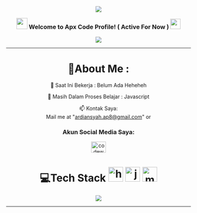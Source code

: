 <h3 align="center">

![](https://capsule-render.vercel.app/api?type=waving&height=200&color=gradient&text=APX%20CODE%20GITHUB&textBg=false&reversal=true&fontAlign=47&fontSize=42&fontColor=F30231)


  <img src="https://camo.githubusercontent.com/5bbf8ca61ef5f92684489ace45ad6f45984fff87a621040c62b1fe31e3005ff9/687474703a2f2f692e696d6775722e636f6d2f436a34724d72532e676966" width="30">
  Welcome to Apx Code Profile! ( Active For Now )
  <img src="https://media.giphy.com/media/hvRJCLFzcasrR4ia7z/giphy.gif" width="28">
</h3>
<p align="center">
  <a href="https://github.com/apcodefun/apxcode"><img src="https://readme-typing-svg.herokuapp.com?color=%2336BCF7&center=true&vCenter=true&lines=Hi+%2C+Selamat+Datang+Di+Halaman+Github+Saya;Saya+Ardiansyah+Putra;Saya+Lulusan+S1+Informatika;Junior+Web+Dev;Crypto+Lover+%3C3"></a>
</p>

---
<div align="center">
  
# 💫About Me :
🏢 Saat Ini Bekerja : Belum Ada Heheheh
  
🌱 Masih Dalam Proses Belajar : Javascript



  📫 Kontak Saya:  
  Mail me at "ardiansyah.ap8@gmail.com" or
  




<h3>Akun Social Media Saya:</h3>
<p>
<a href="https://instagram.com/ardiansyah__putra" target="blank"><img align="center" src="https://githubraw.com/rahuldkjain/github-profile-readme-generator/master/src/images/icons/Social/instagram.svg" alt="codewhiteweb" height="30" width="40" /></a>


# 💻Tech Stack   <img src="https://githubraw.com/devicons/devicon/master/icons/html5/html5-original-wordmark.svg" alt="html5" width="40" height="40"/>  <img src="https://githubraw.com/devicons/devicon/master/icons/javascript/javascript-original.svg" alt="javascript" width="40" height="40"/> <img src="https://githubraw.com/devicons/devicon/master/icons/mysql/mysql-original.svg" alt="mysql" width="40" height="40"/>
<a href="https://ardiansyahputra.my.id"><img src="https://img.shields.io/website?down_color=red&down_message=Visit%20MySite&label=Portfolio&logo=github&style=for-the-badge&up_color=blue&up_message=Working&url=https://google.com/"></a>

---
  

</div>
